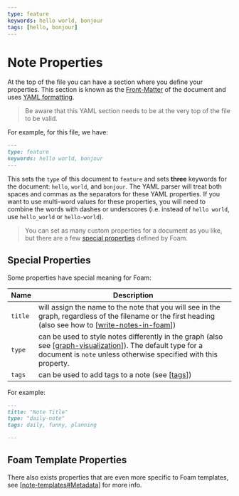 ```yaml
---
type: feature
keywords: hello world, bonjour
tags: [hello, bonjour]
---
```


# Note Properties

At the top of the file you can have a section where you define your properties. This section is known as the [Front-Matter](https://learn.cloudcannon.com/jekyll/introduction-to-jekyll-front-matter/) of the document and uses [YAML formatting](https://www.codeproject.com/Articles/1214409/Learn-YAML-in-five-minutes).

> Be aware that this YAML section needs to be at the very top of the file to be valid.

For example, for this file, we have:

```markdown
---
type: feature
keywords: hello world, bonjour
---
```

This sets the `type` of this document to `feature` and sets **three** keywords for the document: `hello`, `world`, and `bonjour`. The YAML parser will treat both spaces and commas as the separators for these YAML properties. If you want to use multi-word values for these properties, you will need to combine the words with dashes or underscores (i.e. instead of `hello world`, use `hello_world` or `hello-world`).

> You can set as many custom properties for a document as you like, but there are a few [special properties](#special-properties) defined by Foam.

## Special Properties

Some properties have special meaning for Foam:

| Name    | Description                                                                                                                                                                      |
| ------- | -------------------------------------------------------------------------------------------------------------------------------------------------------------------------------- |
| `title` | will assign the name to the note that you will see in the graph, regardless of the filename or the first heading (also see how to [[write-notes-in-foam]])                       |
| `type`  | can be used to style notes differently in the graph (also see [[graph-visualization]]). The default type for a document is `note` unless otherwise specified with this property. |
| `tags`  | can be used to add tags to a note (see [[tags]])                                                                                                                                 |

For example:

```markdown
---
title: "Note Title"
type: "daily-note"
tags: daily, funny, planning

---
```

## Foam Template Properties

There also exists properties that are even more specific to Foam templates, see [[note-templates#Metadata]] for more info.


[//begin]: # "Autogenerated link references for markdown compatibility"
[write-notes-in-foam]: ../getting-started/write-notes-in-foam "Writing Notes"
[graph-visualization]: graph-visualization "Graph Visualization"
[tags]: tags "Tags"
[note-templates#Metadata]: note-templates "Note Templates"
[//end]: # "Autogenerated link references"